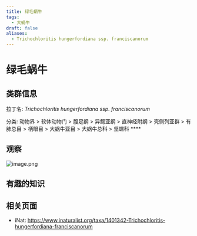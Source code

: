 ```yaml
---
title: 绿毛蜗牛
tags:
  - 大蜗牛
draft: false
aliases:
  - Trichochloritis hungerfordiana ssp. franciscanorum
---
```

# 绿毛蜗牛

## 类群信息

拉丁名: *Trichochloritis hungerfordiana ssp. franciscanorum*

分类: 动物界 > 软体动物门 > 腹足纲 > 异鳃亚纲 > 直神经附纲 > 壳侧列亚群 > 有肺总目 > 柄眼目 > 大蜗牛亚目 > 大蜗牛总科 > 坚螺科 ****

## 观察

![image.png](https://gotcha-picgo-bed.oss-cn-beijing.aliyuncs.com/20231230231825.png)


## 有趣的知识

## 相关页面

* iNat:  https://www.inaturalist.org/taxa/1401342-Trichochloritis-hungerfordiana-franciscanorum